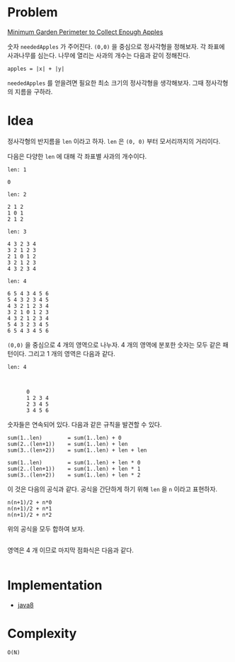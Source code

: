 # Problem

[Minimum Garden Perimeter to Collect Enough Apples](https://leetcode.com/problems/minimum-garden-perimeter-to-collect-enough-apples/)

숫자 `neededApples` 가 주어진다. `(0,0)` 을 중심으로 정사각형을
정해보자. 각 좌표에 사과나무를 심는다. 나무에 열리는 사과의 개수는
다음과 같이 정해진다.

```
apples = |x| + |y|
```

`neededApples` 를 얻을려면 필요한 최소 크기의 정사각형을
생각해보자. 그때 정사각형의 지름을 구하라.

# Idea

정사각형의 반지름을 `len` 이라고 하자. `len` 은 `(0, 0)` 부터
모서리까지의 거리이다.

다음은 다양한 `len` 에 대해 각 좌표별 사과의 개수이다. 

```
len: 1

0

len: 2

2 1 2  
1 0 1
2 1 2

len: 3

4 3 2 3 4      
3 2 1 2 3
2 1 0 1 2
3 2 1 2 3
4 3 2 3 4 

len: 4

6 5 4 3 4 5 6
5 4 3 2 3 4 5     
4 3 2 1 2 3 4
3 2 1 0 1 2 3
4 3 2 1 2 3 4
5 4 3 2 3 4 5
6 5 4 3 4 5 6
```

`(0,0)` 을 중심으로 4 개의 영역으로 나누자. 4 개의 영역에 분포한
숫자는 모두 같은 패턴이다. 그리고 1 개의 영역은 다음과 같다.

```
len: 4



      0 
      1 2 3 4
      2 3 4 5
      3 4 5 6
```

숫자들은 연속되어 있다. 다음과 같은 규칙을 발견할 수 있다.

```
sum(1..len)        = sum(1..len) + 0
sum(2..(len+1))    = sum(1..len) + len
sum(3..(len+2))    = sum(1..len) + len + len
```

```
sum(1..len)        = sum(1..len) + len * 0
sum(2..(len+1))    = sum(1..len) + len * 1
sum(3..(len+2))    = sum(1..len) + len * 2
```

이 것은 다음의 공식과 같다. 공식을 간단하게 하기 위해 `len` 을 `n`
이라고 표현하자.

```
n(n+1)/2 + n*0
n(n+1)/2 + n*1
n(n+1)/2 + n*2
``` 

위의 공식을 모두 합하여 보자. 

```
```

영역은 4 개 이므로 마지막 점화식은 다음과 같다. 

```
```

# Implementation

* [java8](MainApp.java)

# Complexity

```
O(N)
```
